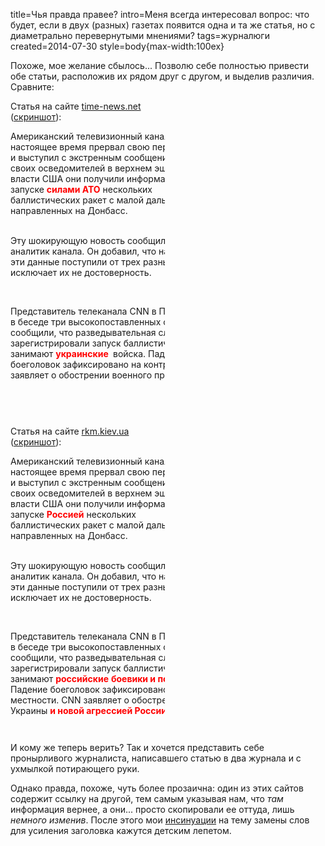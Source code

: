 title=Чья правда правее?
intro=Меня всегда интересовал вопрос: что будет, если в двух (разных) газетах появится одна и та же статья, но с диаметрально перевернутыми мнениями?
tags=журналюги
created=2014-07-30
style=body{max-width:100ex}

Похоже, мое желание сбылось... Позволю себе полностью привести обе статьи, расположив их рядом друг с другом, и выделив различия. Сравните:

<div style="width:49%;display: inline-block;">
<style>
div pre b {color: red}
div pre {font: inherit;}
#second {display: inline-block}
</style>
Статья на сайте
<a href="http://time-news.net/ukraine/5483-ukraina-zapustila-ballisticheskie-rakety-po-donbassu-cnn.html">time-news.net</a>
(<a href="чья-правда-правее/time-news.net.png">скриншот</a>):
<pre>
Американский телевизионный канал CNN, в
настоящее время прервал свою передачу,
и выступил с экстренным сообщением. От
своих осведомителей в верхнем эшелоне
власти США они получили информацию о
запуске <b>силами АТО</b> нескольких
баллистических ракет с малой дальности,
направленных на Донбасс.

Эту шокирующую новость сообщил
телезрителям всего мира военный
аналитик канала.  Он добавил, что
начался обстрел такими ракетами вчера и
эти данные поступили от трех разных
правительственных чиновников, что
исключает их не достоверность.

Представитель телеканала CNN в
Пентагоне Барбара Старр заявляет, что в
беседе три высокопоставленных
сотрудника этого военного ведомства
сообщили, что разведывательная служба
США и средства ПВО зарегистрировали
запуск баллистических ракет, с
территории, которую занимают <b>украинские</b>
<b id="second">                </b>войска. Падение
боеголовок зафиксировано на
контролируемой повстанцами местности.
CNN заявляет о обострении военного
противостояния, на востоке Украины.

</pre></div>
<div style="width:49%;display: inline-block;">
Статья на сайте
<a href="http://rkm.kiev.ua/kalejdoskop-sobytij/163788/">rkm.kiev.ua</a>
(<a href="чья-правда-правее/rkm.kiev.ua.png">скриншот</a>):
<pre>
Американский телевизионный канал CNN, в
настоящее время прервал свою передачу,
и выступил с экстренным сообщением. От
своих осведомителей в верхнем эшелоне
власти США они получили информацию о
запуске <b>Россией</b> нескольких
баллистических ракет с малой дальности,
направленных на Донбасс.

Эту шокирующую новость сообщил
телезрителям всего мира военный
аналитик канала.  Он добавил, что
начался обстрел такими ракетами вчера и
эти данные поступили от трех разных
правительственных чиновников, что
исключает их не достоверность.

Представитель телеканала CNN в
Пентагоне Барбара Старр заявляет, что в
беседе три высокопоставленных
сотрудника этого военного ведомства
сообщили, что разведывательная служба
США и средства ПВО зарегистрировали
запуск баллистических ракет, с
территории, которую занимают <b>российские</b>
<b id="first">боевики и погран</b>войска. Падение
боеголовок зафиксировано на
контролируемой повстанцами местности.
CNN заявляет о обострении военного
противостояния, на востоке Украины <b>и
новой агрессией России</b>.
</pre></div>
<script>
document.getElementById('second').style.width=document.getElementById('first').offsetWidth+'px'
</script>

И кому же теперь верить? Так и хочется представить себе пронырливого журналиста, написавшего статью в два журнала и с ухмылкой потирающего руки.

Однако правда, похоже, чуть более прозаична: один из этих сайтов содержит ссылку на другой, тем самым указывая нам, что _там_ информация вернее, а они... просто скопировали ее оттуда, лишь _немного изменив_. После этого мои [инсинуации](похожие-слова.html) на тему замены слов для усиления заголовка кажутся детским лепетом.
